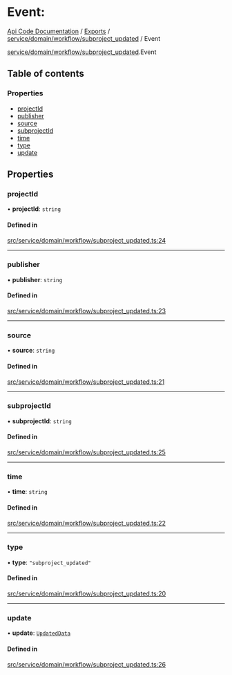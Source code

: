 # Event: 
 
[Api Code Documentation](../README.md) / [Exports](../modules.md) / [service/domain/workflow/subproject\_updated](../modules/service_domain_workflow_subproject_updated.md) / Event

[service/domain/workflow/subproject_updated](../modules/service_domain_workflow_subproject_updated.md).Event

## Table of contents

### Properties

- [projectId](service_domain_workflow_subproject_updated.Event.md#projectid)
- [publisher](service_domain_workflow_subproject_updated.Event.md#publisher)
- [source](service_domain_workflow_subproject_updated.Event.md#source)
- [subprojectId](service_domain_workflow_subproject_updated.Event.md#subprojectid)
- [time](service_domain_workflow_subproject_updated.Event.md#time)
- [type](service_domain_workflow_subproject_updated.Event.md#type)
- [update](service_domain_workflow_subproject_updated.Event.md#update)

## Properties

### projectId

• **projectId**: `string`

#### Defined in

[src/service/domain/workflow/subproject_updated.ts:24](https://github.com/openkfw/TruBudget/blob/4d7fd4be/api/src/service/domain/workflow/subproject_updated.ts#L24)

___

### publisher

• **publisher**: `string`

#### Defined in

[src/service/domain/workflow/subproject_updated.ts:23](https://github.com/openkfw/TruBudget/blob/4d7fd4be/api/src/service/domain/workflow/subproject_updated.ts#L23)

___

### source

• **source**: `string`

#### Defined in

[src/service/domain/workflow/subproject_updated.ts:21](https://github.com/openkfw/TruBudget/blob/4d7fd4be/api/src/service/domain/workflow/subproject_updated.ts#L21)

___

### subprojectId

• **subprojectId**: `string`

#### Defined in

[src/service/domain/workflow/subproject_updated.ts:25](https://github.com/openkfw/TruBudget/blob/4d7fd4be/api/src/service/domain/workflow/subproject_updated.ts#L25)

___

### time

• **time**: `string`

#### Defined in

[src/service/domain/workflow/subproject_updated.ts:22](https://github.com/openkfw/TruBudget/blob/4d7fd4be/api/src/service/domain/workflow/subproject_updated.ts#L22)

___

### type

• **type**: ``"subproject_updated"``

#### Defined in

[src/service/domain/workflow/subproject_updated.ts:20](https://github.com/openkfw/TruBudget/blob/4d7fd4be/api/src/service/domain/workflow/subproject_updated.ts#L20)

___

### update

• **update**: [`UpdatedData`](service_domain_workflow_subproject_updated.UpdatedData.md)

#### Defined in

[src/service/domain/workflow/subproject_updated.ts:26](https://github.com/openkfw/TruBudget/blob/4d7fd4be/api/src/service/domain/workflow/subproject_updated.ts#L26)
